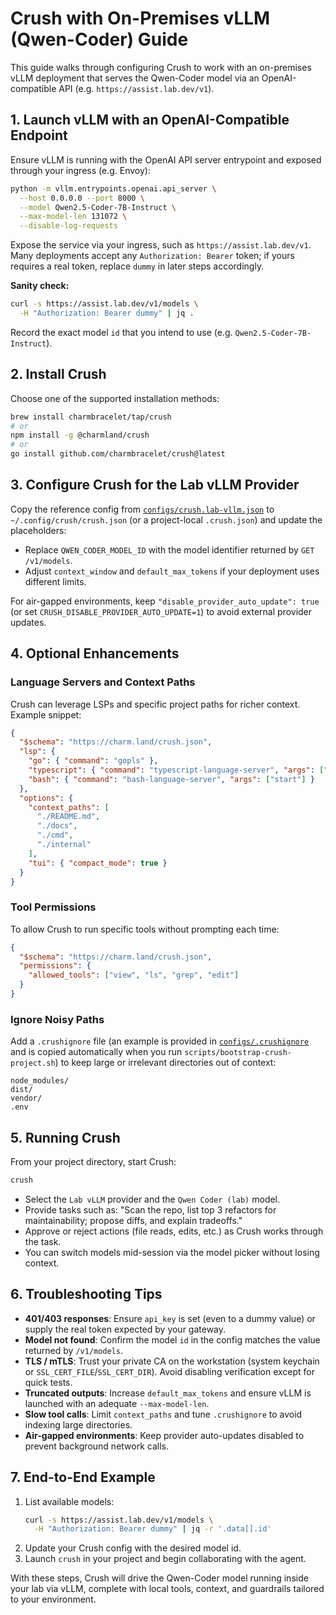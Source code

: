 # Crush with On-Premises vLLM (Qwen-Coder) Guide

This guide walks through configuring Crush to work with an on-premises vLLM deployment that serves the Qwen-Coder model via an OpenAI-compatible API (e.g. `https://assist.lab.dev/v1`).

## 1. Launch vLLM with an OpenAI-Compatible Endpoint

Ensure vLLM is running with the OpenAI API server entrypoint and exposed through your ingress (e.g. Envoy):

```bash
python -m vllm.entrypoints.openai.api_server \
  --host 0.0.0.0 --port 8000 \
  --model Qwen2.5-Coder-7B-Instruct \
  --max-model-len 131072 \
  --disable-log-requests
```

Expose the service via your ingress, such as `https://assist.lab.dev/v1`. Many deployments accept any `Authorization: Bearer` token; if yours requires a real token, replace `dummy` in later steps accordingly.

**Sanity check:**

```bash
curl -s https://assist.lab.dev/v1/models \
  -H "Authorization: Bearer dummy" | jq .
```

Record the exact model `id` that you intend to use (e.g. `Qwen2.5-Coder-7B-Instruct`).

## 2. Install Crush

Choose one of the supported installation methods:

```bash
brew install charmbracelet/tap/crush
# or
npm install -g @charmland/crush
# or
go install github.com/charmbracelet/crush@latest
```

## 3. Configure Crush for the Lab vLLM Provider

Copy the reference config from [`configs/crush.lab-vllm.json`](../configs/crush.lab-vllm.json) to `~/.config/crush/crush.json` (or a project-local `.crush.json`) and update the placeholders:

- Replace `QWEN_CODER_MODEL_ID` with the model identifier returned by `GET /v1/models`.
- Adjust `context_window` and `default_max_tokens` if your deployment uses different limits.

For air-gapped environments, keep `"disable_provider_auto_update": true` (or set `CRUSH_DISABLE_PROVIDER_AUTO_UPDATE=1`) to avoid external provider updates.

## 4. Optional Enhancements

### Language Servers and Context Paths

Crush can leverage LSPs and specific project paths for richer context. Example snippet:

```json
{
  "$schema": "https://charm.land/crush.json",
  "lsp": {
    "go": { "command": "gopls" },
    "typescript": { "command": "typescript-language-server", "args": ["--stdio"] },
    "bash": { "command": "bash-language-server", "args": ["start"] }
  },
  "options": {
    "context_paths": [
      "./README.md",
      "./docs",
      "./cmd",
      "./internal"
    ],
    "tui": { "compact_mode": true }
  }
}
```

### Tool Permissions

To allow Crush to run specific tools without prompting each time:

```json
{
  "$schema": "https://charm.land/crush.json",
  "permissions": {
    "allowed_tools": ["view", "ls", "grep", "edit"]
  }
}
```

### Ignore Noisy Paths

Add a `.crushignore` file (an example is provided in [`configs/.crushignore`](../configs/.crushignore) and is copied automatically when you run `scripts/bootstrap-crush-project.sh`) to keep large or irrelevant directories out of context:

```
node_modules/
dist/
vendor/
.env
```

## 5. Running Crush

From your project directory, start Crush:

```bash
crush
```

- Select the `Lab vLLM` provider and the `Qwen Coder (lab)` model.
- Provide tasks such as: "Scan the repo, list top 3 refactors for maintainability; propose diffs, and explain tradeoffs."
- Approve or reject actions (file reads, edits, etc.) as Crush works through the task.
- You can switch models mid-session via the model picker without losing context.

## 6. Troubleshooting Tips

- **401/403 responses**: Ensure `api_key` is set (even to a dummy value) or supply the real token expected by your gateway.
- **Model not found**: Confirm the model `id` in the config matches the value returned by `/v1/models`.
- **TLS / mTLS**: Trust your private CA on the workstation (system keychain or `SSL_CERT_FILE`/`SSL_CERT_DIR`). Avoid disabling verification except for quick tests.
- **Truncated outputs**: Increase `default_max_tokens` and ensure vLLM is launched with an adequate `--max-model-len`.
- **Slow tool calls**: Limit `context_paths` and tune `.crushignore` to avoid indexing large directories.
- **Air-gapped environments**: Keep provider auto-updates disabled to prevent background network calls.

## 7. End-to-End Example

1. List available models:
   ```bash
   curl -s https://assist.lab.dev/v1/models \
     -H "Authorization: Bearer dummy" | jq -r '.data[].id'
   ```
2. Update your Crush config with the desired model id.
3. Launch `crush` in your project and begin collaborating with the agent.

With these steps, Crush will drive the Qwen-Coder model running inside your lab via vLLM, complete with local tools, context, and guardrails tailored to your environment.
